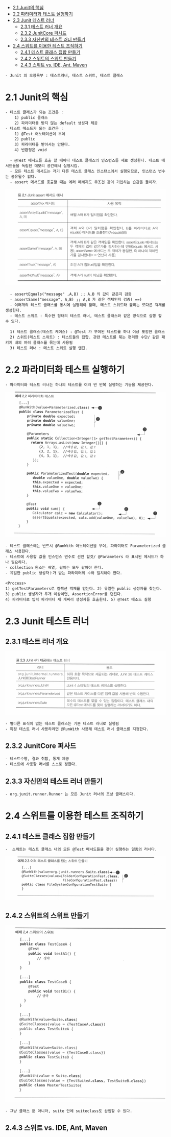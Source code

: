 
<!-- TOC -->
* [2.1 Junit의 핵심](#21-junit의-핵심)
* [2.2 파라미터화 테스트 실행하기](#22-파라미터화-테스트-실행하기)
* [2.3 Junit 테스트 러너](#23-junit-테스트-러너)
  * [2.3.1 테스트 러너 개요](#231-테스트-러너-개요)
  * [2.3.2 JunitCore 퍼사드](#232-junitcore-퍼사드)
  * [2.3.3 자신만의 테스트 러너 만들기](#233-자신만의-테스트-러너-만들기)
* [2.4 스위트를 이용한 테스트 조직하기](#24-스위트를-이용한-테스트-조직하기)
  * [2.4.1 테스트 클래스 집합 만들기](#241-테스트-클래스-집합-만들기)
  * [2.4.2 스위트의 스위트 만들기](#242-스위트의-스위트-만들기)
  * [2.4.3 스위트 vs. IDE, Ant, Maven](#243-스위트-vs-ide-ant-maven)

<!-- TOC -->
    - Junit 의 오장육부 : 테스트러너, 테스트 스위트, 테스트 클래스
# 2.1 Junit의 핵심
    - 테스트 클래스가 되는 조건은 : 
        1) public 클래스 
        2) 파라미터를 받지 않는 default 생성자 제공
    - 테스트 메소드가 되는 조건은 :
        1) @Test 어노테이션이 부여
        2) public
        3) 파라미터를 받아서는 안된다.
        4) 반환형은 void

      - @Test 메서드를 호출 할 때마다 테스트 클래스의 인스턴스를 새로 생성한다. 테스트 메서드들을 독립된 메모리 공간에서 실행시킴.
      - 모든 테스트 메서드는 각기 다른 테스트 클래스 인스턴스에서 실행되므로, 인스턴스 변수는 공유될수 없다.
      - assert 메서드를 호출할 때는 에러 메세지도 무조건 같이 기입하는 습관을 들이자.
![img.png](img.png)

      - assertEquals("message" ,A,B) ;; A,B 의 값이 같은지 검증
      - assertSame("message", A,B) ;; A,B 가 같은 객체인지 검증( ==)
      - 여러개의 테스트 클래스를 동시에 실행해야 할때, 테스트 스위트라 불리는 또다른 객체를 생성한다.
      - 테스트 스위트 : 특수한 형태의 테스트 러너, 테스트 클래스와 같은 방식으로 실행 할 수 있다.

      1) 테스트 클래스(테스트 케이스) : @Test 가 부여된 테스트를 하나 이상 포함한 클래스
      2) 스위트(테스트 스위트) : 테스트들의 집합. 관련 테스트를 묶는 편리한 수단/ 같은 패키지 내의 여러 클래스를 묶는데 사용됨
      3) 테스트 러너 : 테스트 스위트 실행 엔진.
# 2.2 파라미터화 테스트 실행하기

    - 파라미터화 테스트 러너는 하나의 테스트를 여러 번 반복 실행하는 기능을 제공한다.
![img_1.png](img_1.png)

    - 테스트 클래스에는 반드시 @RunWith 어노테이션을 부여, 파라미터로 Parameterized 클래스 사용한다.
    - 테스트에 사용할 값을 인스턴스 변수로 선언 할것/ @Parameters 라 표시된 메서드가 하나 필요하다.
    - collection 원소는 배열, 길이는 모두 같아야 한다.
    - 유일한 public 생성자ㅏ가 받는 파라미터의 수와 일치해야 한다.

    <Process>
    1) getTestParameters로 컬렉션 객체를 얻는다. 2) 유일한 public 생성자를 찾는다.
    3) public 생성자가 두개 이상이면, AssertionError를 던진다. 
    4) 파라미터로 입력 파라미터 세 개짜리 생성자를 호출한다. 5) @Test 메소드 실행
# 2.3 Junit 테스트 러너
## 2.3.1 테스트 러너 개요
![img_2.png](img_2.png)

    - 별다른 표식이 없는 테스트 클래스는 기본 테스트 러너로 실행됨
    - 특정 테스트 러너 사용하려면 @RunWith 사용해 테스트 러너 클래스를 지정한다.

## 2.3.2 JunitCore 퍼사드
    - 테스트수행, 결과 취합, 통계 제공 
    - 테스트에 사용할 러너를 스스로 정한다.

## 2.3.3 자신만의 테스트 러너 만들기

    - org.junit.runner.Runner 는 모든 Junit 러너의 조상 클래스이다.

# 2.4 스위트를 이용한 테스트 조직하기
## 2.4.1 테스트 클래스 집합 만들기
    -  스위트는 테스트 클래스 내의 모든 @Test 메서드들을 찾아 실행하는 일종의 러너다.

![img_3.png](img_3.png)
## 2.4.2 스위트의 스위트 만들기
![img_4.png](img_4.png)

    - 그냥 클래스 뿐 아니라, suite 안에 suiteclass도 삽입할 수 있다.
## 2.4.3 스위트 vs. IDE, Ant, Maven

